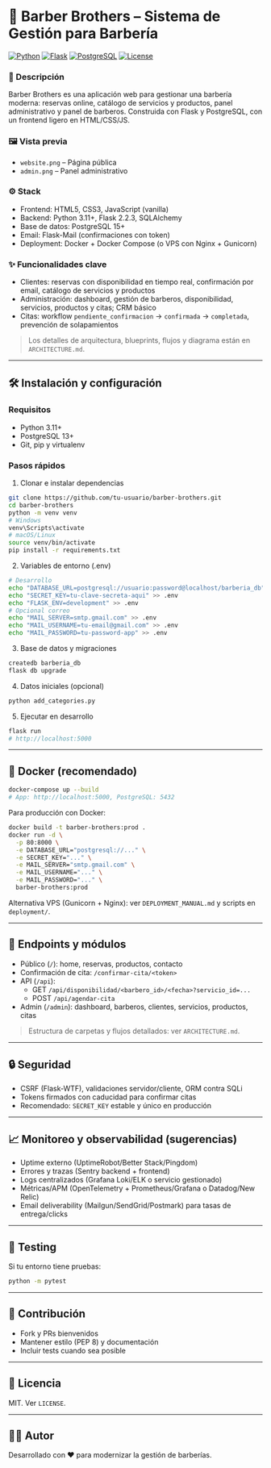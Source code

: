 # 💈 Barber Brothers – Sistema de Gestión para Barbería

[![Python](https://img.shields.io/badge/Python-3.11+-blue.svg)](https://www.python.org/) [![Flask](https://img.shields.io/badge/Flask-2.2.3-green.svg)](https://flask.palletsprojects.com/) [![PostgreSQL](https://img.shields.io/badge/PostgreSQL-15+-blue.svg)](https://www.postgresql.org/) [![License](https://img.shields.io/badge/License-MIT-yellow.svg)](LICENSE)

### 📝 Descripción
Barber Brothers es una aplicación web para gestionar una barbería moderna: reservas online, catálogo de servicios y productos, panel administrativo y panel de barberos. Construida con Flask y PostgreSQL, con un frontend ligero en HTML/CSS/JS.

### 🖼️ Vista previa
- `website.png` – Página pública
- `admin.png` – Panel administrativo

### ⚙️ Stack
- Frontend: HTML5, CSS3, JavaScript (vanilla)
- Backend: Python 3.11+, Flask 2.2.3, SQLAlchemy
- Base de datos: PostgreSQL 15+
- Email: Flask-Mail (confirmaciones con token)
- Deployment: Docker + Docker Compose (o VPS con Nginx + Gunicorn)

### ✨ Funcionalidades clave
- Clientes: reservas con disponibilidad en tiempo real, confirmación por email, catálogo de servicios y productos
- Administración: dashboard, gestión de barberos, disponibilidad, servicios, productos y citas; CRM básico
- Citas: workflow `pendiente_confirmacion` → `confirmada` → `completada`, prevención de solapamientos

> Los detalles de arquitectura, blueprints, flujos y diagrama están en `ARCHITECTURE.md`.

---

## 🛠️ Instalación y configuración

### Requisitos
- Python 3.11+
- PostgreSQL 13+
- Git, pip y virtualenv

### Pasos rápidos
1) Clonar e instalar dependencias
```bash
git clone https://github.com/tu-usuario/barber-brothers.git
cd barber-brothers
python -m venv venv
# Windows
venv\Scripts\activate
# macOS/Linux
source venv/bin/activate
pip install -r requirements.txt
```

2) Variables de entorno (.env)
```bash
# Desarrollo
echo "DATABASE_URL=postgresql://usuario:password@localhost/barberia_db" > .env
echo "SECRET_KEY=tu-clave-secreta-aqui" >> .env
echo "FLASK_ENV=development" >> .env
# Opcional correo
echo "MAIL_SERVER=smtp.gmail.com" >> .env
echo "MAIL_USERNAME=tu-email@gmail.com" >> .env
echo "MAIL_PASSWORD=tu-password-app" >> .env
```

3) Base de datos y migraciones
```bash
createdb barberia_db
flask db upgrade
```

4) Datos iniciales (opcional)
```bash
python add_categories.py
```

5) Ejecutar en desarrollo
```bash
flask run
# http://localhost:5000
```

---

## 🐳 Docker (recomendado)
```bash
docker-compose up --build
# App: http://localhost:5000, PostgreSQL: 5432
```

Para producción con Docker:
```bash
docker build -t barber-brothers:prod .
docker run -d \
  -p 80:8000 \
  -e DATABASE_URL="postgresql://..." \
  -e SECRET_KEY="..." \
  -e MAIL_SERVER="smtp.gmail.com" \
  -e MAIL_USERNAME="..." \
  -e MAIL_PASSWORD="..." \
  barber-brothers:prod
```

Alternativa VPS (Gunicorn + Nginx): ver `DEPLOYMENT_MANUAL.md` y scripts en `deployment/`.

---

## 🔌 Endpoints y módulos
- Público (`/`): home, reservas, productos, contacto
- Confirmación de cita: `/confirmar-cita/<token>`
- API (`/api`):
  - GET `/api/disponibilidad/<barbero_id>/<fecha>?servicio_id=...`
  - POST `/api/agendar-cita`
- Admin (`/admin`): dashboard, barberos, clientes, servicios, productos, citas

> Estructura de carpetas y flujos detallados: ver `ARCHITECTURE.md`.

---

## 🔒 Seguridad
- CSRF (Flask-WTF), validaciones servidor/cliente, ORM contra SQLi
- Tokens firmados con caducidad para confirmar citas
- Recomendado: `SECRET_KEY` estable y único en producción

---

## 📈 Monitoreo y observabilidad (sugerencias)
- Uptime externo (UptimeRobot/Better Stack/Pingdom)
- Errores y trazas (Sentry backend + frontend)
- Logs centralizados (Grafana Loki/ELK o servicio gestionado)
- Métricas/APM (OpenTelemetry + Prometheus/Grafana o Datadog/New Relic)
- Email deliverability (Mailgun/SendGrid/Postmark) para tasas de entrega/clicks

---

## 🧪 Testing
Si tu entorno tiene pruebas:
```bash
python -m pytest
```

---

## 🤝 Contribución
- Fork y PRs bienvenidos
- Mantener estilo (PEP 8) y documentación
- Incluir tests cuando sea posible

---

## 📄 Licencia
MIT. Ver `LICENSE`.

---

## 👨‍💻 Autor
Desarrollado con ❤️ para modernizar la gestión de barberías.
